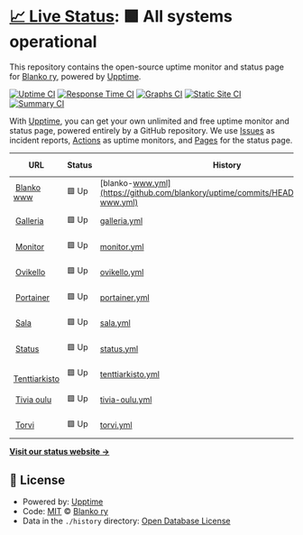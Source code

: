 # [📈 Live Status](https://blankory.github.io/uptime): <!--live status--> **🟩 All systems operational**

This repository contains the open-source uptime monitor and status page for [Blanko ry](https://blanko.fi), powered by [Upptime](https://github.com/upptime/upptime).

[![Uptime CI](https://github.com/blankory/uptime/workflows/Uptime%20CI/badge.svg)](https://github.com/blankory/uptime/actions?query=workflow%3A%22Uptime+CI%22)
[![Response Time CI](https://github.com/blankory/uptime/workflows/Response%20Time%20CI/badge.svg)](https://github.com/blankory/uptime/actions?query=workflow%3A%22Response+Time+CI%22)
[![Graphs CI](https://github.com/blankory/uptime/workflows/Graphs%20CI/badge.svg)](https://github.com/blankory/uptime/actions?query=workflow%3A%22Graphs+CI%22)
[![Static Site CI](https://github.com/blankory/uptime/workflows/Static%20Site%20CI/badge.svg)](https://github.com/blankory/uptime/actions?query=workflow%3A%22Static+Site+CI%22)
[![Summary CI](https://github.com/blankory/uptime/workflows/Summary%20CI/badge.svg)](https://github.com/blankory/uptime/actions?query=workflow%3A%22Summary+CI%22)

With [Upptime](https://upptime.js.org), you can get your own unlimited and free uptime monitor and status page, powered entirely by a GitHub repository. We use [Issues](https://github.com/blankory/uptime/issues) as incident reports, [Actions](https://github.com/blankory/uptime/actions) as uptime monitors, and [Pages](https://blankory.github.io/uptime) for the status page.

<!--start: status pages-->
<!-- This summary is generated by Upptime (https://github.com/upptime/upptime) -->
<!-- Do not edit this manually, your changes will be overwritten -->
<!-- prettier-ignore -->
| URL | Status | History | Response Time | Uptime |
| --- | ------ | ------- | ------------- | ------ |
| <img alt="" src="https://icons.duckduckgo.com/ip3/blanko.fi.ico" height="13"> [Blanko www](https://blanko.fi) | 🟩 Up | [blanko-www.yml](https://github.com/blankory/uptime/commits/HEAD/history/blanko-www.yml) | <details><summary><img alt="Response time graph" src="./graphs/blanko-www/response-time-week.png" height="20"> 1661ms</summary><br><a href="https://up.blanko.fi/history/blanko-www"><img alt="Response time 1606" src="https://img.shields.io/endpoint?url=https%3A%2F%2Fraw.githubusercontent.com%2Fblankory%2Fuptime%2FHEAD%2Fapi%2Fblanko-www%2Fresponse-time.json"></a><br><a href="https://up.blanko.fi/history/blanko-www"><img alt="24-hour response time 1589" src="https://img.shields.io/endpoint?url=https%3A%2F%2Fraw.githubusercontent.com%2Fblankory%2Fuptime%2FHEAD%2Fapi%2Fblanko-www%2Fresponse-time-day.json"></a><br><a href="https://up.blanko.fi/history/blanko-www"><img alt="7-day response time 1661" src="https://img.shields.io/endpoint?url=https%3A%2F%2Fraw.githubusercontent.com%2Fblankory%2Fuptime%2FHEAD%2Fapi%2Fblanko-www%2Fresponse-time-week.json"></a><br><a href="https://up.blanko.fi/history/blanko-www"><img alt="30-day response time 1567" src="https://img.shields.io/endpoint?url=https%3A%2F%2Fraw.githubusercontent.com%2Fblankory%2Fuptime%2FHEAD%2Fapi%2Fblanko-www%2Fresponse-time-month.json"></a><br><a href="https://up.blanko.fi/history/blanko-www"><img alt="1-year response time 1606" src="https://img.shields.io/endpoint?url=https%3A%2F%2Fraw.githubusercontent.com%2Fblankory%2Fuptime%2FHEAD%2Fapi%2Fblanko-www%2Fresponse-time-year.json"></a></details> | <details><summary><a href="https://up.blanko.fi/history/blanko-www">100.00%</a></summary><a href="https://up.blanko.fi/history/blanko-www"><img alt="All-time uptime 100.00%" src="https://img.shields.io/endpoint?url=https%3A%2F%2Fraw.githubusercontent.com%2Fblankory%2Fuptime%2FHEAD%2Fapi%2Fblanko-www%2Fuptime.json"></a><br><a href="https://up.blanko.fi/history/blanko-www"><img alt="24-hour uptime 100.00%" src="https://img.shields.io/endpoint?url=https%3A%2F%2Fraw.githubusercontent.com%2Fblankory%2Fuptime%2FHEAD%2Fapi%2Fblanko-www%2Fuptime-day.json"></a><br><a href="https://up.blanko.fi/history/blanko-www"><img alt="7-day uptime 100.00%" src="https://img.shields.io/endpoint?url=https%3A%2F%2Fraw.githubusercontent.com%2Fblankory%2Fuptime%2FHEAD%2Fapi%2Fblanko-www%2Fuptime-week.json"></a><br><a href="https://up.blanko.fi/history/blanko-www"><img alt="30-day uptime 100.00%" src="https://img.shields.io/endpoint?url=https%3A%2F%2Fraw.githubusercontent.com%2Fblankory%2Fuptime%2FHEAD%2Fapi%2Fblanko-www%2Fuptime-month.json"></a><br><a href="https://up.blanko.fi/history/blanko-www"><img alt="1-year uptime 100.00%" src="https://img.shields.io/endpoint?url=https%3A%2F%2Fraw.githubusercontent.com%2Fblankory%2Fuptime%2FHEAD%2Fapi%2Fblanko-www%2Fuptime-year.json"></a></details>
| <img alt="" src="https://icons.duckduckgo.com/ip3/galleria.blanko.fi.ico" height="13"> [Galleria](https://galleria.blanko.fi) | 🟩 Up | [galleria.yml](https://github.com/blankory/uptime/commits/HEAD/history/galleria.yml) | <details><summary><img alt="Response time graph" src="./graphs/galleria/response-time-week.png" height="20"> 742ms</summary><br><a href="https://up.blanko.fi/history/galleria"><img alt="Response time 753" src="https://img.shields.io/endpoint?url=https%3A%2F%2Fraw.githubusercontent.com%2Fblankory%2Fuptime%2FHEAD%2Fapi%2Fgalleria%2Fresponse-time.json"></a><br><a href="https://up.blanko.fi/history/galleria"><img alt="24-hour response time 695" src="https://img.shields.io/endpoint?url=https%3A%2F%2Fraw.githubusercontent.com%2Fblankory%2Fuptime%2FHEAD%2Fapi%2Fgalleria%2Fresponse-time-day.json"></a><br><a href="https://up.blanko.fi/history/galleria"><img alt="7-day response time 742" src="https://img.shields.io/endpoint?url=https%3A%2F%2Fraw.githubusercontent.com%2Fblankory%2Fuptime%2FHEAD%2Fapi%2Fgalleria%2Fresponse-time-week.json"></a><br><a href="https://up.blanko.fi/history/galleria"><img alt="30-day response time 764" src="https://img.shields.io/endpoint?url=https%3A%2F%2Fraw.githubusercontent.com%2Fblankory%2Fuptime%2FHEAD%2Fapi%2Fgalleria%2Fresponse-time-month.json"></a><br><a href="https://up.blanko.fi/history/galleria"><img alt="1-year response time 753" src="https://img.shields.io/endpoint?url=https%3A%2F%2Fraw.githubusercontent.com%2Fblankory%2Fuptime%2FHEAD%2Fapi%2Fgalleria%2Fresponse-time-year.json"></a></details> | <details><summary><a href="https://up.blanko.fi/history/galleria">100.00%</a></summary><a href="https://up.blanko.fi/history/galleria"><img alt="All-time uptime 100.00%" src="https://img.shields.io/endpoint?url=https%3A%2F%2Fraw.githubusercontent.com%2Fblankory%2Fuptime%2FHEAD%2Fapi%2Fgalleria%2Fuptime.json"></a><br><a href="https://up.blanko.fi/history/galleria"><img alt="24-hour uptime 100.00%" src="https://img.shields.io/endpoint?url=https%3A%2F%2Fraw.githubusercontent.com%2Fblankory%2Fuptime%2FHEAD%2Fapi%2Fgalleria%2Fuptime-day.json"></a><br><a href="https://up.blanko.fi/history/galleria"><img alt="7-day uptime 100.00%" src="https://img.shields.io/endpoint?url=https%3A%2F%2Fraw.githubusercontent.com%2Fblankory%2Fuptime%2FHEAD%2Fapi%2Fgalleria%2Fuptime-week.json"></a><br><a href="https://up.blanko.fi/history/galleria"><img alt="30-day uptime 100.00%" src="https://img.shields.io/endpoint?url=https%3A%2F%2Fraw.githubusercontent.com%2Fblankory%2Fuptime%2FHEAD%2Fapi%2Fgalleria%2Fuptime-month.json"></a><br><a href="https://up.blanko.fi/history/galleria"><img alt="1-year uptime 100.00%" src="https://img.shields.io/endpoint?url=https%3A%2F%2Fraw.githubusercontent.com%2Fblankory%2Fuptime%2FHEAD%2Fapi%2Fgalleria%2Fuptime-year.json"></a></details>
| <img alt="" src="https://icons.duckduckgo.com/ip3/monitor.blanko.fi.ico" height="13"> [Monitor](https://monitor.blanko.fi) | 🟩 Up | [monitor.yml](https://github.com/blankory/uptime/commits/HEAD/history/monitor.yml) | <details><summary><img alt="Response time graph" src="./graphs/monitor/response-time-week.png" height="20"> 599ms</summary><br><a href="https://up.blanko.fi/history/monitor"><img alt="Response time 571" src="https://img.shields.io/endpoint?url=https%3A%2F%2Fraw.githubusercontent.com%2Fblankory%2Fuptime%2FHEAD%2Fapi%2Fmonitor%2Fresponse-time.json"></a><br><a href="https://up.blanko.fi/history/monitor"><img alt="24-hour response time 671" src="https://img.shields.io/endpoint?url=https%3A%2F%2Fraw.githubusercontent.com%2Fblankory%2Fuptime%2FHEAD%2Fapi%2Fmonitor%2Fresponse-time-day.json"></a><br><a href="https://up.blanko.fi/history/monitor"><img alt="7-day response time 599" src="https://img.shields.io/endpoint?url=https%3A%2F%2Fraw.githubusercontent.com%2Fblankory%2Fuptime%2FHEAD%2Fapi%2Fmonitor%2Fresponse-time-week.json"></a><br><a href="https://up.blanko.fi/history/monitor"><img alt="30-day response time 554" src="https://img.shields.io/endpoint?url=https%3A%2F%2Fraw.githubusercontent.com%2Fblankory%2Fuptime%2FHEAD%2Fapi%2Fmonitor%2Fresponse-time-month.json"></a><br><a href="https://up.blanko.fi/history/monitor"><img alt="1-year response time 571" src="https://img.shields.io/endpoint?url=https%3A%2F%2Fraw.githubusercontent.com%2Fblankory%2Fuptime%2FHEAD%2Fapi%2Fmonitor%2Fresponse-time-year.json"></a></details> | <details><summary><a href="https://up.blanko.fi/history/monitor">100.00%</a></summary><a href="https://up.blanko.fi/history/monitor"><img alt="All-time uptime 100.00%" src="https://img.shields.io/endpoint?url=https%3A%2F%2Fraw.githubusercontent.com%2Fblankory%2Fuptime%2FHEAD%2Fapi%2Fmonitor%2Fuptime.json"></a><br><a href="https://up.blanko.fi/history/monitor"><img alt="24-hour uptime 100.00%" src="https://img.shields.io/endpoint?url=https%3A%2F%2Fraw.githubusercontent.com%2Fblankory%2Fuptime%2FHEAD%2Fapi%2Fmonitor%2Fuptime-day.json"></a><br><a href="https://up.blanko.fi/history/monitor"><img alt="7-day uptime 100.00%" src="https://img.shields.io/endpoint?url=https%3A%2F%2Fraw.githubusercontent.com%2Fblankory%2Fuptime%2FHEAD%2Fapi%2Fmonitor%2Fuptime-week.json"></a><br><a href="https://up.blanko.fi/history/monitor"><img alt="30-day uptime 100.00%" src="https://img.shields.io/endpoint?url=https%3A%2F%2Fraw.githubusercontent.com%2Fblankory%2Fuptime%2FHEAD%2Fapi%2Fmonitor%2Fuptime-month.json"></a><br><a href="https://up.blanko.fi/history/monitor"><img alt="1-year uptime 100.00%" src="https://img.shields.io/endpoint?url=https%3A%2F%2Fraw.githubusercontent.com%2Fblankory%2Fuptime%2FHEAD%2Fapi%2Fmonitor%2Fuptime-year.json"></a></details>
| <img alt="" src="https://icons.duckduckgo.com/ip3/ovikello.blanko.fi.ico" height="13"> [Ovikello](https://ovikello.blanko.fi) | 🟩 Up | [ovikello.yml](https://github.com/blankory/uptime/commits/HEAD/history/ovikello.yml) | <details><summary><img alt="Response time graph" src="./graphs/ovikello/response-time-week.png" height="20"> 534ms</summary><br><a href="https://up.blanko.fi/history/ovikello"><img alt="Response time 553" src="https://img.shields.io/endpoint?url=https%3A%2F%2Fraw.githubusercontent.com%2Fblankory%2Fuptime%2FHEAD%2Fapi%2Fovikello%2Fresponse-time.json"></a><br><a href="https://up.blanko.fi/history/ovikello"><img alt="24-hour response time 419" src="https://img.shields.io/endpoint?url=https%3A%2F%2Fraw.githubusercontent.com%2Fblankory%2Fuptime%2FHEAD%2Fapi%2Fovikello%2Fresponse-time-day.json"></a><br><a href="https://up.blanko.fi/history/ovikello"><img alt="7-day response time 534" src="https://img.shields.io/endpoint?url=https%3A%2F%2Fraw.githubusercontent.com%2Fblankory%2Fuptime%2FHEAD%2Fapi%2Fovikello%2Fresponse-time-week.json"></a><br><a href="https://up.blanko.fi/history/ovikello"><img alt="30-day response time 535" src="https://img.shields.io/endpoint?url=https%3A%2F%2Fraw.githubusercontent.com%2Fblankory%2Fuptime%2FHEAD%2Fapi%2Fovikello%2Fresponse-time-month.json"></a><br><a href="https://up.blanko.fi/history/ovikello"><img alt="1-year response time 553" src="https://img.shields.io/endpoint?url=https%3A%2F%2Fraw.githubusercontent.com%2Fblankory%2Fuptime%2FHEAD%2Fapi%2Fovikello%2Fresponse-time-year.json"></a></details> | <details><summary><a href="https://up.blanko.fi/history/ovikello">100.00%</a></summary><a href="https://up.blanko.fi/history/ovikello"><img alt="All-time uptime 100.00%" src="https://img.shields.io/endpoint?url=https%3A%2F%2Fraw.githubusercontent.com%2Fblankory%2Fuptime%2FHEAD%2Fapi%2Fovikello%2Fuptime.json"></a><br><a href="https://up.blanko.fi/history/ovikello"><img alt="24-hour uptime 100.00%" src="https://img.shields.io/endpoint?url=https%3A%2F%2Fraw.githubusercontent.com%2Fblankory%2Fuptime%2FHEAD%2Fapi%2Fovikello%2Fuptime-day.json"></a><br><a href="https://up.blanko.fi/history/ovikello"><img alt="7-day uptime 100.00%" src="https://img.shields.io/endpoint?url=https%3A%2F%2Fraw.githubusercontent.com%2Fblankory%2Fuptime%2FHEAD%2Fapi%2Fovikello%2Fuptime-week.json"></a><br><a href="https://up.blanko.fi/history/ovikello"><img alt="30-day uptime 100.00%" src="https://img.shields.io/endpoint?url=https%3A%2F%2Fraw.githubusercontent.com%2Fblankory%2Fuptime%2FHEAD%2Fapi%2Fovikello%2Fuptime-month.json"></a><br><a href="https://up.blanko.fi/history/ovikello"><img alt="1-year uptime 100.00%" src="https://img.shields.io/endpoint?url=https%3A%2F%2Fraw.githubusercontent.com%2Fblankory%2Fuptime%2FHEAD%2Fapi%2Fovikello%2Fuptime-year.json"></a></details>
| <img alt="" src="https://icons.duckduckgo.com/ip3/portainer.blanko.fi.ico" height="13"> [Portainer](https://portainer.blanko.fi) | 🟩 Up | [portainer.yml](https://github.com/blankory/uptime/commits/HEAD/history/portainer.yml) | <details><summary><img alt="Response time graph" src="./graphs/portainer/response-time-week.png" height="20"> 737ms</summary><br><a href="https://up.blanko.fi/history/portainer"><img alt="Response time 689" src="https://img.shields.io/endpoint?url=https%3A%2F%2Fraw.githubusercontent.com%2Fblankory%2Fuptime%2FHEAD%2Fapi%2Fportainer%2Fresponse-time.json"></a><br><a href="https://up.blanko.fi/history/portainer"><img alt="24-hour response time 548" src="https://img.shields.io/endpoint?url=https%3A%2F%2Fraw.githubusercontent.com%2Fblankory%2Fuptime%2FHEAD%2Fapi%2Fportainer%2Fresponse-time-day.json"></a><br><a href="https://up.blanko.fi/history/portainer"><img alt="7-day response time 737" src="https://img.shields.io/endpoint?url=https%3A%2F%2Fraw.githubusercontent.com%2Fblankory%2Fuptime%2FHEAD%2Fapi%2Fportainer%2Fresponse-time-week.json"></a><br><a href="https://up.blanko.fi/history/portainer"><img alt="30-day response time 696" src="https://img.shields.io/endpoint?url=https%3A%2F%2Fraw.githubusercontent.com%2Fblankory%2Fuptime%2FHEAD%2Fapi%2Fportainer%2Fresponse-time-month.json"></a><br><a href="https://up.blanko.fi/history/portainer"><img alt="1-year response time 689" src="https://img.shields.io/endpoint?url=https%3A%2F%2Fraw.githubusercontent.com%2Fblankory%2Fuptime%2FHEAD%2Fapi%2Fportainer%2Fresponse-time-year.json"></a></details> | <details><summary><a href="https://up.blanko.fi/history/portainer">100.00%</a></summary><a href="https://up.blanko.fi/history/portainer"><img alt="All-time uptime 100.00%" src="https://img.shields.io/endpoint?url=https%3A%2F%2Fraw.githubusercontent.com%2Fblankory%2Fuptime%2FHEAD%2Fapi%2Fportainer%2Fuptime.json"></a><br><a href="https://up.blanko.fi/history/portainer"><img alt="24-hour uptime 100.00%" src="https://img.shields.io/endpoint?url=https%3A%2F%2Fraw.githubusercontent.com%2Fblankory%2Fuptime%2FHEAD%2Fapi%2Fportainer%2Fuptime-day.json"></a><br><a href="https://up.blanko.fi/history/portainer"><img alt="7-day uptime 100.00%" src="https://img.shields.io/endpoint?url=https%3A%2F%2Fraw.githubusercontent.com%2Fblankory%2Fuptime%2FHEAD%2Fapi%2Fportainer%2Fuptime-week.json"></a><br><a href="https://up.blanko.fi/history/portainer"><img alt="30-day uptime 100.00%" src="https://img.shields.io/endpoint?url=https%3A%2F%2Fraw.githubusercontent.com%2Fblankory%2Fuptime%2FHEAD%2Fapi%2Fportainer%2Fuptime-month.json"></a><br><a href="https://up.blanko.fi/history/portainer"><img alt="1-year uptime 100.00%" src="https://img.shields.io/endpoint?url=https%3A%2F%2Fraw.githubusercontent.com%2Fblankory%2Fuptime%2FHEAD%2Fapi%2Fportainer%2Fuptime-year.json"></a></details>
| <img alt="" src="https://icons.duckduckgo.com/ip3/sala.blanko.fi.ico" height="13"> [Sala](https://sala.blanko.fi) | 🟩 Up | [sala.yml](https://github.com/blankory/uptime/commits/HEAD/history/sala.yml) | <details><summary><img alt="Response time graph" src="./graphs/sala/response-time-week.png" height="20"> 881ms</summary><br><a href="https://up.blanko.fi/history/sala"><img alt="Response time 862" src="https://img.shields.io/endpoint?url=https%3A%2F%2Fraw.githubusercontent.com%2Fblankory%2Fuptime%2FHEAD%2Fapi%2Fsala%2Fresponse-time.json"></a><br><a href="https://up.blanko.fi/history/sala"><img alt="24-hour response time 835" src="https://img.shields.io/endpoint?url=https%3A%2F%2Fraw.githubusercontent.com%2Fblankory%2Fuptime%2FHEAD%2Fapi%2Fsala%2Fresponse-time-day.json"></a><br><a href="https://up.blanko.fi/history/sala"><img alt="7-day response time 881" src="https://img.shields.io/endpoint?url=https%3A%2F%2Fraw.githubusercontent.com%2Fblankory%2Fuptime%2FHEAD%2Fapi%2Fsala%2Fresponse-time-week.json"></a><br><a href="https://up.blanko.fi/history/sala"><img alt="30-day response time 859" src="https://img.shields.io/endpoint?url=https%3A%2F%2Fraw.githubusercontent.com%2Fblankory%2Fuptime%2FHEAD%2Fapi%2Fsala%2Fresponse-time-month.json"></a><br><a href="https://up.blanko.fi/history/sala"><img alt="1-year response time 862" src="https://img.shields.io/endpoint?url=https%3A%2F%2Fraw.githubusercontent.com%2Fblankory%2Fuptime%2FHEAD%2Fapi%2Fsala%2Fresponse-time-year.json"></a></details> | <details><summary><a href="https://up.blanko.fi/history/sala">100.00%</a></summary><a href="https://up.blanko.fi/history/sala"><img alt="All-time uptime 100.00%" src="https://img.shields.io/endpoint?url=https%3A%2F%2Fraw.githubusercontent.com%2Fblankory%2Fuptime%2FHEAD%2Fapi%2Fsala%2Fuptime.json"></a><br><a href="https://up.blanko.fi/history/sala"><img alt="24-hour uptime 100.00%" src="https://img.shields.io/endpoint?url=https%3A%2F%2Fraw.githubusercontent.com%2Fblankory%2Fuptime%2FHEAD%2Fapi%2Fsala%2Fuptime-day.json"></a><br><a href="https://up.blanko.fi/history/sala"><img alt="7-day uptime 100.00%" src="https://img.shields.io/endpoint?url=https%3A%2F%2Fraw.githubusercontent.com%2Fblankory%2Fuptime%2FHEAD%2Fapi%2Fsala%2Fuptime-week.json"></a><br><a href="https://up.blanko.fi/history/sala"><img alt="30-day uptime 100.00%" src="https://img.shields.io/endpoint?url=https%3A%2F%2Fraw.githubusercontent.com%2Fblankory%2Fuptime%2FHEAD%2Fapi%2Fsala%2Fuptime-month.json"></a><br><a href="https://up.blanko.fi/history/sala"><img alt="1-year uptime 100.00%" src="https://img.shields.io/endpoint?url=https%3A%2F%2Fraw.githubusercontent.com%2Fblankory%2Fuptime%2FHEAD%2Fapi%2Fsala%2Fuptime-year.json"></a></details>
| <img alt="" src="https://icons.duckduckgo.com/ip3/status.blanko.fi.ico" height="13"> [Status](https://status.blanko.fi) | 🟩 Up | [status.yml](https://github.com/blankory/uptime/commits/HEAD/history/status.yml) | <details><summary><img alt="Response time graph" src="./graphs/status/response-time-week.png" height="20"> 565ms</summary><br><a href="https://up.blanko.fi/history/status"><img alt="Response time 532" src="https://img.shields.io/endpoint?url=https%3A%2F%2Fraw.githubusercontent.com%2Fblankory%2Fuptime%2FHEAD%2Fapi%2Fstatus%2Fresponse-time.json"></a><br><a href="https://up.blanko.fi/history/status"><img alt="24-hour response time 424" src="https://img.shields.io/endpoint?url=https%3A%2F%2Fraw.githubusercontent.com%2Fblankory%2Fuptime%2FHEAD%2Fapi%2Fstatus%2Fresponse-time-day.json"></a><br><a href="https://up.blanko.fi/history/status"><img alt="7-day response time 565" src="https://img.shields.io/endpoint?url=https%3A%2F%2Fraw.githubusercontent.com%2Fblankory%2Fuptime%2FHEAD%2Fapi%2Fstatus%2Fresponse-time-week.json"></a><br><a href="https://up.blanko.fi/history/status"><img alt="30-day response time 529" src="https://img.shields.io/endpoint?url=https%3A%2F%2Fraw.githubusercontent.com%2Fblankory%2Fuptime%2FHEAD%2Fapi%2Fstatus%2Fresponse-time-month.json"></a><br><a href="https://up.blanko.fi/history/status"><img alt="1-year response time 532" src="https://img.shields.io/endpoint?url=https%3A%2F%2Fraw.githubusercontent.com%2Fblankory%2Fuptime%2FHEAD%2Fapi%2Fstatus%2Fresponse-time-year.json"></a></details> | <details><summary><a href="https://up.blanko.fi/history/status">100.00%</a></summary><a href="https://up.blanko.fi/history/status"><img alt="All-time uptime 100.00%" src="https://img.shields.io/endpoint?url=https%3A%2F%2Fraw.githubusercontent.com%2Fblankory%2Fuptime%2FHEAD%2Fapi%2Fstatus%2Fuptime.json"></a><br><a href="https://up.blanko.fi/history/status"><img alt="24-hour uptime 100.00%" src="https://img.shields.io/endpoint?url=https%3A%2F%2Fraw.githubusercontent.com%2Fblankory%2Fuptime%2FHEAD%2Fapi%2Fstatus%2Fuptime-day.json"></a><br><a href="https://up.blanko.fi/history/status"><img alt="7-day uptime 100.00%" src="https://img.shields.io/endpoint?url=https%3A%2F%2Fraw.githubusercontent.com%2Fblankory%2Fuptime%2FHEAD%2Fapi%2Fstatus%2Fuptime-week.json"></a><br><a href="https://up.blanko.fi/history/status"><img alt="30-day uptime 100.00%" src="https://img.shields.io/endpoint?url=https%3A%2F%2Fraw.githubusercontent.com%2Fblankory%2Fuptime%2FHEAD%2Fapi%2Fstatus%2Fuptime-month.json"></a><br><a href="https://up.blanko.fi/history/status"><img alt="1-year uptime 100.00%" src="https://img.shields.io/endpoint?url=https%3A%2F%2Fraw.githubusercontent.com%2Fblankory%2Fuptime%2FHEAD%2Fapi%2Fstatus%2Fuptime-year.json"></a></details>
| <img alt="" src="https://icons.duckduckgo.com/ip3/tentit.blanko.fi.ico" height="13"> [Tenttiarkisto](https://tentit.blanko.fi) | 🟩 Up | [tenttiarkisto.yml](https://github.com/blankory/uptime/commits/HEAD/history/tenttiarkisto.yml) | <details><summary><img alt="Response time graph" src="./graphs/tenttiarkisto/response-time-week.png" height="20"> 514ms</summary><br><a href="https://up.blanko.fi/history/tenttiarkisto"><img alt="Response time 546" src="https://img.shields.io/endpoint?url=https%3A%2F%2Fraw.githubusercontent.com%2Fblankory%2Fuptime%2FHEAD%2Fapi%2Ftenttiarkisto%2Fresponse-time.json"></a><br><a href="https://up.blanko.fi/history/tenttiarkisto"><img alt="24-hour response time 426" src="https://img.shields.io/endpoint?url=https%3A%2F%2Fraw.githubusercontent.com%2Fblankory%2Fuptime%2FHEAD%2Fapi%2Ftenttiarkisto%2Fresponse-time-day.json"></a><br><a href="https://up.blanko.fi/history/tenttiarkisto"><img alt="7-day response time 514" src="https://img.shields.io/endpoint?url=https%3A%2F%2Fraw.githubusercontent.com%2Fblankory%2Fuptime%2FHEAD%2Fapi%2Ftenttiarkisto%2Fresponse-time-week.json"></a><br><a href="https://up.blanko.fi/history/tenttiarkisto"><img alt="30-day response time 548" src="https://img.shields.io/endpoint?url=https%3A%2F%2Fraw.githubusercontent.com%2Fblankory%2Fuptime%2FHEAD%2Fapi%2Ftenttiarkisto%2Fresponse-time-month.json"></a><br><a href="https://up.blanko.fi/history/tenttiarkisto"><img alt="1-year response time 546" src="https://img.shields.io/endpoint?url=https%3A%2F%2Fraw.githubusercontent.com%2Fblankory%2Fuptime%2FHEAD%2Fapi%2Ftenttiarkisto%2Fresponse-time-year.json"></a></details> | <details><summary><a href="https://up.blanko.fi/history/tenttiarkisto">100.00%</a></summary><a href="https://up.blanko.fi/history/tenttiarkisto"><img alt="All-time uptime 100.00%" src="https://img.shields.io/endpoint?url=https%3A%2F%2Fraw.githubusercontent.com%2Fblankory%2Fuptime%2FHEAD%2Fapi%2Ftenttiarkisto%2Fuptime.json"></a><br><a href="https://up.blanko.fi/history/tenttiarkisto"><img alt="24-hour uptime 100.00%" src="https://img.shields.io/endpoint?url=https%3A%2F%2Fraw.githubusercontent.com%2Fblankory%2Fuptime%2FHEAD%2Fapi%2Ftenttiarkisto%2Fuptime-day.json"></a><br><a href="https://up.blanko.fi/history/tenttiarkisto"><img alt="7-day uptime 100.00%" src="https://img.shields.io/endpoint?url=https%3A%2F%2Fraw.githubusercontent.com%2Fblankory%2Fuptime%2FHEAD%2Fapi%2Ftenttiarkisto%2Fuptime-week.json"></a><br><a href="https://up.blanko.fi/history/tenttiarkisto"><img alt="30-day uptime 100.00%" src="https://img.shields.io/endpoint?url=https%3A%2F%2Fraw.githubusercontent.com%2Fblankory%2Fuptime%2FHEAD%2Fapi%2Ftenttiarkisto%2Fuptime-month.json"></a><br><a href="https://up.blanko.fi/history/tenttiarkisto"><img alt="1-year uptime 100.00%" src="https://img.shields.io/endpoint?url=https%3A%2F%2Fraw.githubusercontent.com%2Fblankory%2Fuptime%2FHEAD%2Fapi%2Ftenttiarkisto%2Fuptime-year.json"></a></details>
| <img alt="" src="https://icons.duckduckgo.com/ip3/tiviaoulu.fi.ico" height="13"> [Tivia oulu](https://tiviaoulu.fi/) | 🟩 Up | [tivia-oulu.yml](https://github.com/blankory/uptime/commits/HEAD/history/tivia-oulu.yml) | <details><summary><img alt="Response time graph" src="./graphs/tivia-oulu/response-time-week.png" height="20"> 1539ms</summary><br><a href="https://up.blanko.fi/history/tivia-oulu"><img alt="Response time 1241" src="https://img.shields.io/endpoint?url=https%3A%2F%2Fraw.githubusercontent.com%2Fblankory%2Fuptime%2FHEAD%2Fapi%2Ftivia-oulu%2Fresponse-time.json"></a><br><a href="https://up.blanko.fi/history/tivia-oulu"><img alt="24-hour response time 1624" src="https://img.shields.io/endpoint?url=https%3A%2F%2Fraw.githubusercontent.com%2Fblankory%2Fuptime%2FHEAD%2Fapi%2Ftivia-oulu%2Fresponse-time-day.json"></a><br><a href="https://up.blanko.fi/history/tivia-oulu"><img alt="7-day response time 1539" src="https://img.shields.io/endpoint?url=https%3A%2F%2Fraw.githubusercontent.com%2Fblankory%2Fuptime%2FHEAD%2Fapi%2Ftivia-oulu%2Fresponse-time-week.json"></a><br><a href="https://up.blanko.fi/history/tivia-oulu"><img alt="30-day response time 1362" src="https://img.shields.io/endpoint?url=https%3A%2F%2Fraw.githubusercontent.com%2Fblankory%2Fuptime%2FHEAD%2Fapi%2Ftivia-oulu%2Fresponse-time-month.json"></a><br><a href="https://up.blanko.fi/history/tivia-oulu"><img alt="1-year response time 1241" src="https://img.shields.io/endpoint?url=https%3A%2F%2Fraw.githubusercontent.com%2Fblankory%2Fuptime%2FHEAD%2Fapi%2Ftivia-oulu%2Fresponse-time-year.json"></a></details> | <details><summary><a href="https://up.blanko.fi/history/tivia-oulu">100.00%</a></summary><a href="https://up.blanko.fi/history/tivia-oulu"><img alt="All-time uptime 100.00%" src="https://img.shields.io/endpoint?url=https%3A%2F%2Fraw.githubusercontent.com%2Fblankory%2Fuptime%2FHEAD%2Fapi%2Ftivia-oulu%2Fuptime.json"></a><br><a href="https://up.blanko.fi/history/tivia-oulu"><img alt="24-hour uptime 100.00%" src="https://img.shields.io/endpoint?url=https%3A%2F%2Fraw.githubusercontent.com%2Fblankory%2Fuptime%2FHEAD%2Fapi%2Ftivia-oulu%2Fuptime-day.json"></a><br><a href="https://up.blanko.fi/history/tivia-oulu"><img alt="7-day uptime 100.00%" src="https://img.shields.io/endpoint?url=https%3A%2F%2Fraw.githubusercontent.com%2Fblankory%2Fuptime%2FHEAD%2Fapi%2Ftivia-oulu%2Fuptime-week.json"></a><br><a href="https://up.blanko.fi/history/tivia-oulu"><img alt="30-day uptime 100.00%" src="https://img.shields.io/endpoint?url=https%3A%2F%2Fraw.githubusercontent.com%2Fblankory%2Fuptime%2FHEAD%2Fapi%2Ftivia-oulu%2Fuptime-month.json"></a><br><a href="https://up.blanko.fi/history/tivia-oulu"><img alt="1-year uptime 100.00%" src="https://img.shields.io/endpoint?url=https%3A%2F%2Fraw.githubusercontent.com%2Fblankory%2Fuptime%2FHEAD%2Fapi%2Ftivia-oulu%2Fuptime-year.json"></a></details>
| <img alt="" src="https://icons.duckduckgo.com/ip3/torvi.blanko.fi.ico" height="13"> [Torvi](https://torvi.blanko.fi) | 🟩 Up | [torvi.yml](https://github.com/blankory/uptime/commits/HEAD/history/torvi.yml) | <details><summary><img alt="Response time graph" src="./graphs/torvi/response-time-week.png" height="20"> 620ms</summary><br><a href="https://up.blanko.fi/history/torvi"><img alt="Response time 528" src="https://img.shields.io/endpoint?url=https%3A%2F%2Fraw.githubusercontent.com%2Fblankory%2Fuptime%2FHEAD%2Fapi%2Ftorvi%2Fresponse-time.json"></a><br><a href="https://up.blanko.fi/history/torvi"><img alt="24-hour response time 413" src="https://img.shields.io/endpoint?url=https%3A%2F%2Fraw.githubusercontent.com%2Fblankory%2Fuptime%2FHEAD%2Fapi%2Ftorvi%2Fresponse-time-day.json"></a><br><a href="https://up.blanko.fi/history/torvi"><img alt="7-day response time 620" src="https://img.shields.io/endpoint?url=https%3A%2F%2Fraw.githubusercontent.com%2Fblankory%2Fuptime%2FHEAD%2Fapi%2Ftorvi%2Fresponse-time-week.json"></a><br><a href="https://up.blanko.fi/history/torvi"><img alt="30-day response time 536" src="https://img.shields.io/endpoint?url=https%3A%2F%2Fraw.githubusercontent.com%2Fblankory%2Fuptime%2FHEAD%2Fapi%2Ftorvi%2Fresponse-time-month.json"></a><br><a href="https://up.blanko.fi/history/torvi"><img alt="1-year response time 528" src="https://img.shields.io/endpoint?url=https%3A%2F%2Fraw.githubusercontent.com%2Fblankory%2Fuptime%2FHEAD%2Fapi%2Ftorvi%2Fresponse-time-year.json"></a></details> | <details><summary><a href="https://up.blanko.fi/history/torvi">100.00%</a></summary><a href="https://up.blanko.fi/history/torvi"><img alt="All-time uptime 100.00%" src="https://img.shields.io/endpoint?url=https%3A%2F%2Fraw.githubusercontent.com%2Fblankory%2Fuptime%2FHEAD%2Fapi%2Ftorvi%2Fuptime.json"></a><br><a href="https://up.blanko.fi/history/torvi"><img alt="24-hour uptime 100.00%" src="https://img.shields.io/endpoint?url=https%3A%2F%2Fraw.githubusercontent.com%2Fblankory%2Fuptime%2FHEAD%2Fapi%2Ftorvi%2Fuptime-day.json"></a><br><a href="https://up.blanko.fi/history/torvi"><img alt="7-day uptime 100.00%" src="https://img.shields.io/endpoint?url=https%3A%2F%2Fraw.githubusercontent.com%2Fblankory%2Fuptime%2FHEAD%2Fapi%2Ftorvi%2Fuptime-week.json"></a><br><a href="https://up.blanko.fi/history/torvi"><img alt="30-day uptime 100.00%" src="https://img.shields.io/endpoint?url=https%3A%2F%2Fraw.githubusercontent.com%2Fblankory%2Fuptime%2FHEAD%2Fapi%2Ftorvi%2Fuptime-month.json"></a><br><a href="https://up.blanko.fi/history/torvi"><img alt="1-year uptime 100.00%" src="https://img.shields.io/endpoint?url=https%3A%2F%2Fraw.githubusercontent.com%2Fblankory%2Fuptime%2FHEAD%2Fapi%2Ftorvi%2Fuptime-year.json"></a></details>

<!--end: status pages-->

[**Visit our status website →**](https://blankory.github.io/uptime)

## 📄 License

- Powered by: [Upptime](https://github.com/upptime/upptime)
- Code: [MIT](./LICENSE) © [Blanko ry](https://blanko.fi)
- Data in the `./history` directory: [Open Database License](https://opendatacommons.org/licenses/odbl/1-0/)
